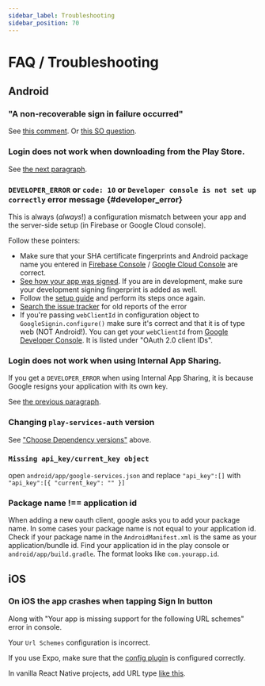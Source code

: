 ```yaml
---
sidebar_label: Troubleshooting
sidebar_position: 70
---
```


# FAQ / Troubleshooting

## Android

### "A non-recoverable sign in failure occurred"

See [this comment](https://github.com/react-native-community/google-signin/issues/659#issuecomment-513555464). Or [this SO question](https://stackoverflow.com/questions/53816227/google-signin-sdk-is-failing-by-throwing-error-a-non-recoverable-sign-in-failur).

### Login does not work when downloading from the Play Store.

See [the next paragraph](#developer_error).

### `DEVELOPER_ERROR` or `code: 10` or `Developer console is not set up correctly` error message {#developer_error}

This is always (_always_!) a configuration mismatch between your app and the server-side setup (in Firebase or Google Cloud console).

Follow these pointers:

- Make sure that your SHA certificate fingerprints and Android package name you entered in [Firebase Console](https://console.firebase.google.com/) / [Google Cloud Console](https://console.cloud.google.com/apis/credentials?project=_) are correct.
- [See how your app was signed](https://x.com/vonovak/status/1692127631473529226). If you are in development, make sure your development signing fingerprint is added as well.
- Follow the [setup guide](/docs/setting-up/get-config-file) and perform its steps once again.
- [Search the issue tracker](https://github.com/react-native-google-signin/google-signin/issues?q=is%3Aissue+DEVELOPER+ERROR+is%3Aclosed) for old reports of the error
- If you're passing `webClientId` in configuration object to `GoogleSignin.configure()` make sure it's correct and that it is of type web (NOT Android!). You can get your `webClientId` from [Google Developer Console](https://console.developers.google.com/apis/credentials). It is listed under "OAuth 2.0 client IDs".

### Login does not work when using Internal App Sharing.

If you get a `DEVELOPER_ERROR` when using Internal App Sharing, it is because Google resigns your application with its own key.

See [the previous paragraph](#developer_error).

### Changing `play-services-auth` version

See ["Choose Dependency versions"](setting-up/android.md#choose-dependency-versions-optional) above.

### `Missing api_key/current_key object`

open `android/app/google-services.json` and replace `"api_key":[]` with `"api_key":[{ "current_key": "" }]`

### Package name !== application id

When adding a new oauth client, google asks you to add your package name. In some cases your package name is not equal to your application id. Check if your package name in the `AndroidManifest.xml` is the same as your application/bundle id. Find your application id in the play console or `android/app/build.gradle`. The format looks like `com.yourapp.id`.

## iOS

### On iOS the app crashes when tapping Sign In button

Along with "Your app is missing support for the following URL schemes" error in console.

Your `Url Schemes` configuration is incorrect.

If you use Expo, make sure that the [config plugin](setting-up/expo#add-config-plugin) is configured correctly.

In vanilla React Native projects, add URL type [like this](https://react-native-google-signin.github.io/docs/setting-up/ios#xcode-configuration).
